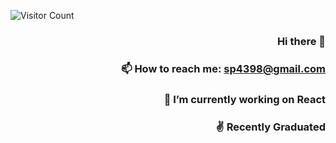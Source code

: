 ![Visitor Count](https://profile-counter.glitch.me/sp4398/count.svg)
<div style="text-align: right">

### Hi there 👋
### 📫 How to reach me: sp4398@gmail.com
### 🔭 I’m currently working on React
### ✌ Recently Graduated 
<!--
**sp4398/sp4398** is a ✨ _special_ ✨ repository because its `README.md` (this file) appears on your GitHub profile.

Here are some ideas to get you started:

- 🔭 I’m currently working on ...
- 🌱 I’m currently learning ...
- 👯 I’m looking to collaborate on ...
- 🤔 I’m looking for help with ...
- 💬 Ask me about ...
- 📫 How to reach me: ...
- 😄 Pronouns: ...
- ⚡ Fun fact: ...
-->
